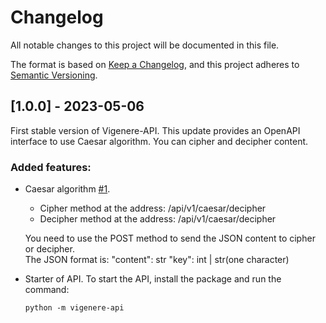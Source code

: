 # Changelog

All notable changes to this project will be documented in this file.

The format is based on [Keep a Changelog](https://keepachangelog.com/en/1.0.0/),
and this project adheres to [Semantic Versioning](https://semver.org/spec/v2.0.0.html).

## [1.0.0] - 2023-05-06

First stable version of Vigenere-API.
This update provides an OpenAPI interface to use Caesar algorithm.
You can cipher and decipher content.

### Added features:

- Caesar algorithm [#1](https://etulab.univ-amu.fr/d19006523/vigenere-api/-/issues/1).
    - Cipher method at the address: /api/v1/caesar/decipher
    - Decipher method at the address: /api/v1/caesar/decipher
  
    You need to use the POST method to send the JSON content to cipher or decipher.<br>
    The JSON format is:
    "content": str
    "key": int | str(one character)
- Starter of API.
    To start the API, install the package and run the command:
    ```shell
    python -m vigenere-api
    ```
